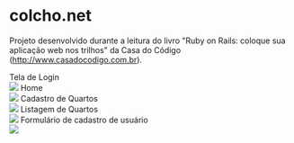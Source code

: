 # colcho.net
Projeto desenvolvido durante a leitura do livro "Ruby on Rails: coloque sua aplicação web nos trilhos" da Casa do Código (http://www.casadocodigo.com.br).

Tela de Login <br>
<img src="http://s17.postimg.org/crn2ix0zz/Captura_de_tela_de_2015_12_01_01_16_59.png">
Home <br>
<img src="http://s1.postimg.org/ig6ig1b8v/Captura_de_tela_de_2015_12_01_01_47_44.png">
Cadastro de Quartos <br>
<img src="http://s18.postimg.org/hwb1ptd61/Captura_de_tela_de_2015_12_01_01_48_04.png">
Listagem de Quartos <br>
<img src="http://s23.postimg.org/v63w81s0b/Captura_de_tela_de_2015_12_01_01_48_20.png">
Formulário de cadastro de usuário <br>
<img src="http://s22.postimg.org/adqm0np8x/Captura_de_tela_de_2015_12_01_01_49_06.png">

